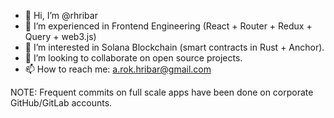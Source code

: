 - 👋 Hi, I’m @rhribar
- 👀 I’m experienced in Frontend Engineering (React + Router + Redux + Query + web3.js)
- 🌱 I’m interested in Solana Blockchain (smart contracts in Rust + Anchor).
- 💞️ I’m looking to collaborate on open source projects.
- 📫 How to reach me: a.rok.hribar@gmail.com

NOTE: Frequent commits on full scale apps have been done on corporate GitHub/GitLab accounts.
<!---
rhribar/rhribar is a ✨ special ✨ repository because its `README.md` (this file) appears on your GitHub profile.
You can click the Preview link to take a look at your changes.
--->
